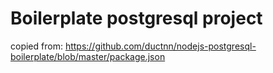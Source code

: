 # Boilerplate postgresql project

copied from:
https://github.com/ductnn/nodejs-postgresql-boilerplate/blob/master/package.json
